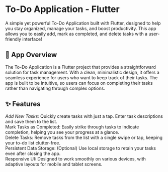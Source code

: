 # To-Do Application - Flutter
A simple yet powerful To-Do Application built with Flutter, designed to help you stay organized, manage your tasks, and boost productivity. This app allows you to easily add, mark as completed, and delete tasks with a user-friendly interface!

## 📲 App Overview
The To-Do Application is a Flutter project that provides a straightforward solution for task management. With a clean, minimalistic design, it offers a seamless experience for users who want to keep track of their tasks. The app is built to be intuitive, so users can focus on completing their tasks rather than navigating through complex options.

## ✨ Features
*Add New Tasks:* Quickly create tasks with just a tap. Enter task descriptions and save them to the list.<br>
Mark Tasks as Completed: Easily strike through tasks to indicate completion, helping you see your progress at a glance.<br>
Delete Tasks: Remove tasks from the list with a single swipe or tap, keeping your to-do list clutter-free.<br>
Persistent Data Storage: (Optional) Use local storage to retain your tasks even after closing the app.<br>
Responsive UI: Designed to work smoothly on various devices, with adaptive layouts for mobile and tablet screens.<br>



